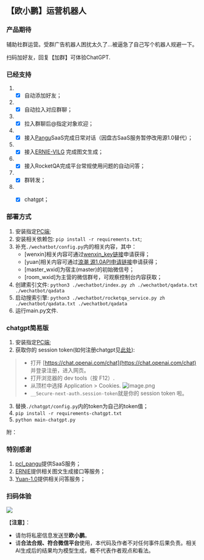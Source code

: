 ## 【**欧小鹏**】运营机器人

### 产品期待

辅助社群运营。受群广告机器人困扰太久了...被逼急了自己写个机器人规避一下。

扫码加好友，回复【加群】可体验ChatGPT.

### 已经支持

1. - [x] 自动添加好友；

2. - [x] 自动拉入对应群聊；

3. - [x] 拉入群聊后@指定对象欢迎；

4. - [x] 接入[Pangu](https://git.openi.org.cn/PCL-Platform.Intelligence/pcl_pangu)SaaS完成日常对话（因盘古SaaS服务暂停改用源1.0替代）；

5. - [x] 接入[ERNIE-VILG](https://wenxin.baidu.com/moduleApi/ernieVilg) 完成图文生成；

6. - [x] 接入RocketQA完成平台常规使用问题的自动问答；

7. - [x] 群转发；

8. - [x] chatgpt；



### 部署方式
1. 安装指定[PC端](https://git.openi.org.cn/attachments/3bf60134-9d9d-437a-acf4-bfcc50521997?type=0);
2. 安装相关依赖包: `pip install -r requirements.txt`;
3. 补充`./wechatbot/config.py`内的相关内容，其中：
    - [wenxin]相关内容可通过[wenxin_key链接](https://wenxin.baidu.com/moduleApi/key)申请获得；
    - [yuan]相关内容可通过[浪潮 源1.0API申请链接](https://air.inspur.com/apply-api)申请获得；
    - [master_wxid]为宿主(master)的初始微信号；
    - [room_wxid]为主营的微信群号，可观察控制台内容获取；
4. 创建索引文件: `python3 ./wechatbot/index.py zh ./wechatbot/qadata.txt ./wechatbot/qadata`
5. 启动搜索引擎: `python3 ./wechatbot/rocketqa_service.py zh ./wechatbot/qadata.txt ./wechatbot/qadata`
6. 运行main.py文件.

### chatgpt简易版

1. 安装指定[PC端](https://git.openi.org.cn/attachments/3bf60134-9d9d-437a-acf4-bfcc50521997?type=0);
2.  获取你的 session token(如何注册chatgpt见[此处](https://mirror.xyz/boxchen.eth/9O9CSqyKDj4BKUIil7NC1Sa1LJM-3hsPqaeW_QjfFBc)):
>
> - 打开 [https://chat.openai.com/chat](https://chat.openai.com/chat) 并登录注册，进入网页。
> - 打开浏览器的 dev tools（按 F12）.
> - 从顶栏中选择 Application > Cookies.
>   ![image.png](https://cdn.nlark.com/yuque/0/2022/png/2777249/1670287051371-acd694da-cd3f-46c4-97c4-96438965f8a4.png#averageHue=%232d3136&clientId=uf4023d0a-0da7-4&crop=0&crop=0&crop=1&crop=1&from=paste&height=497&id=u77b3570c&margin=%5Bobject%20Object%5D&name=image.png&originHeight=994&originWidth=1586&originalType=binary&ratio=1&rotation=0&showTitle=false&size=796464&status=done&style=none&taskId=uf4e7e669-4feb-431a-80b7-f7ab47c9113&title=&width=793)
> - `__Secure-next-auth.session-token`就是你的 session token 啦。
3. 替换`./chatgpt/config.py`内的token为自己的token值；
4. `pip install -r requirements-chatgpt.txt`
5. `python main-chatgpt.py`

附：

### 特别感谢

1. [pcl_pangu](https://git.openi.org.cn/PCL-Platform.Intelligence/pcl_pangu)提供SaaS服务；
2. [ERNIE](https://wenxin.baidu.com/)提供相关图文生成接口等服务；
3. [Yuan-1.0](https://air.inspur.com/home)提供相关问答服务；

### 扫码体验
![](https://github.com/thomas-yanxin/OXiaoPeng/blob/master/wechat.jpg)

【**注意**】：
- 请勿将私密信息发送至**欧小鹏**。
- 请**合法合规、符合微信平台**使用，本代码及作者不对任何事件后果负责。相关AI生成后的结果均为模型生成，概不代表作者观点和看法。  
